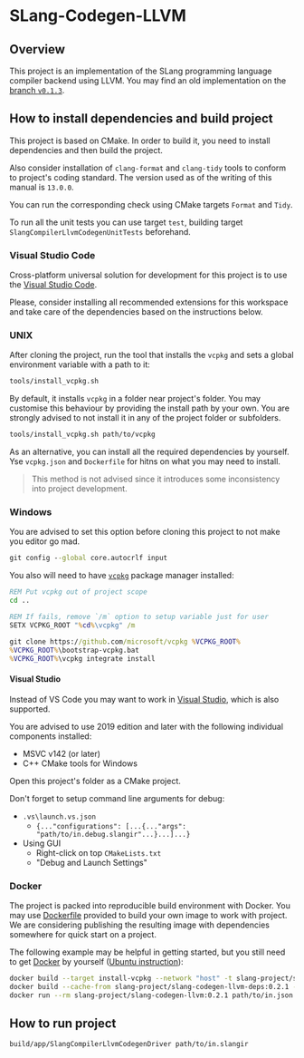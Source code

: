 # SLang-Codegen-LLVM

## Overview

This project is an implementation of the SLang programming language compiler backend using LLVM.
You may find an old implementation on the [branch `v0.1.3`](../../tree/v0.1.3).

## How to install dependencies and build project

This project is based on CMake. In order to build it, you need to install dependencies and then build the project.

Also consider installation of `clang-format` and `clang-tidy` tools to conform to project's coding standard.
The version used as of the writing of this manual is `13.0.0`.

You can run the corresponding check using CMake targets `Format` and `Tidy`.

To run all the unit tests you can use target `test`, building target `SlangCompilerLlvmCodegenUnitTests` beforehand.

### Visual Studio Code

Cross-platform universal solution for development for this project is to use the [Visual Studio Code](https://code.visualstudio.com).

Please, consider installing all recommended extensions for this workspace and take care of the dependencies based on the instructions below.

### UNIX

After cloning the project, run the tool that installs the `vcpkg` and sets a global environment variable with a path to it:
```bash
tools/install_vcpkg.sh
```

By default, it installs `vcpkg` in a folder near project's folder. You may customise this behaviour by providing the install path by your own.
You are strongly advised to not install it in any of the project folder or subfolders.
```bash
tools/install_vcpkg.sh path/to/vcpkg
```

As an alternative, you can install all the required dependencies by yourself. Yse `vcpkg.json` and `Dockerfile` for hitns on what you may need to install.
> This method is not advised since it introduces some inconsistency into project development.

### Windows

You are advised to set this option before cloning this project to not make you editor go mad.
```bat
git config --global core.autocrlf input
```

You also will need to have [`vcpkg`](https://github.com/Microsoft/vcpkg) package manager installed:
```bat
REM Put vcpkg out of project scope
cd ..

REM If fails, remove `/m` option to setup variable just for user
SETX VCPKG_ROOT "%cd%\vcpkg" /m

git clone https://github.com/microsoft/vcpkg %VCPKG_ROOT%
%VCPKG_ROOT%\bootstrap-vcpkg.bat
%VCPKG_ROOT%\vcpkg integrate install
```

#### Visual Studio

Instead of VS Code you may want to work in [Visual Studio](https://visualstudio.microsoft.com/vs), which is also supported.

You are advised to use 2019 edition and later with the following individual components installed:
* MSVC v142 (or later)
* C++ CMake tools for Windows

Open this project's folder as a CMake project.

Don't forget to setup command line arguments for debug:
* `.vs\launch.vs.json`
    * `{..."configurations": [...{..."args": "path/to/in.debug.slangir"...}...]...}`
* Using GUI
    * Right-click on top `CMakeLists.txt`
    * "Debug and Launch Settings"

### Docker

The project is packed into reproducible build environment with Docker.
You may use [Dockerfile](Dockerfile) provided to build your own image to work with project.
We are considering publishing the resulting image with dependencies somewhere for quick start on a project.

The following example may be helpful in getting started, but you still need to get [Docker](https://docs.docker.com/engine/install) by yourself ([Ubuntu instruction](https://docs.docker.com/engine/install/ubuntu)):

```bash
docker build --target install-vcpkg --network "host" -t slang-project/slang-codegen-llvm-deps:0.2.1 .
docker build --cache-from slang-project/slang-codegen-llvm-deps:0.2.1 --network "host" -t slang-project/slang-codegen-llvm:0.2.1 .
docker run --rm slang-project/slang-codegen-llvm:0.2.1 path/to/in.json
```

## How to run project

```bash
build/app/SlangCompilerLlvmCodegenDriver path/to/in.slangir
```
